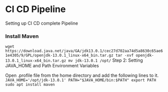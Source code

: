 # CI CD Pipeline
Setting up CI CD complete Pipeline

### Install Maven

``
wget https://download.java.net/java/GA/jdk13.0.1/cec27d702aa74d5a8630c65ae61e4305/9/GPL/openjdk-13.0.1_linux-x64_bin.tar.gz
tar -xvf openjdk-13.0.1_linux-x64_bin.tar.gz
mv jdk-13.0.1 /opt/
``
Step 2: Setting JAVA_HOME and Path Environment Variables

Open .profile file from the home directory and add the following lines to it.
``
JAVA_HOME='/opt/jdk-13.0.1'
PATH="$JAVA_HOME/bin:$PATH"
export PATH
``
``
sudo apt install maven
``

